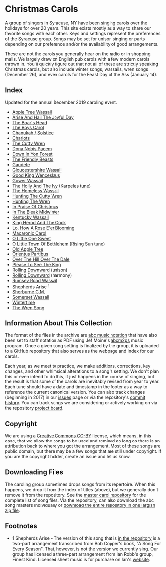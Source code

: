 # Christmas Carols

A group of singers in Syracuse, NY have been singing carols over the holidays for over 20 years. This site exists mostly as a way to share our favorite songs with each other. Keys and settings represent the preferences of the Syracuse group. Songs may be set for unison singing or parts depending on our preference and/or the availability of good arrangements. 

These are not the carols you generally hear on the radio or in shopping malls. We largely draw on English pub carols with a few modern carols thrown in. You'll quickly figure out that not all of these are strictly speaking Christmas carols, but also include winter songs, wassails, wren songs (December 26), and even carols for the Feast Day of the Ass (January 14). 

## Index

Updated for the annual December 2019 caroling event.

- [Apple Tree Wassail](pdf/apple_tree_wassail.pdf)
- [Arise And Hail The Joyful Day](pdf/arise_hail_joyful_day.pdf)
- [The Boar's Head](pdf/boars_head.pdf)
- [The Boys Carol](pdf/boys_carol.pdf)
- [Chanukah / Solstice](pdf/chanukah_solstice.pdf)
- [Chariots](pdf/chariots_in-d.pdf)
- [The Cutty Wren](pdf/cutty_wren.pdf)
- [Dona Nobis Pacem](pdf/dona_nobis_pacem.pdf)
- [Down In Yon Forest](pdf/down_in_yon_forest.pdf)
- [The Friendly Beasts](pdf/friendly_beasts.pdf)
- [Gaudete](pdf/gaudete.pdf)
- [Gloucestershire Wassail](pdf/gloucestershire_wassail.pdf)
- [Good King Wenceslaus](pdf/good_king_wenceslaus.pdf)
- [Gower Wassail](pdf/gower_wassail.pdf)
- [The Holly And The Ivy](pdf/holly_and_ivy_karpeles.pdf) (Karpeles tune)
- [The Homeless Wassail](pdf/homeless_wassail.pdf)
- [Hunting The Cutty Wren](pdf/hunting_the_cutty_wren.pdf)
- [Hunting The Wren](pdf/hunting_the_wren.pdf)
- [In Praise Of Christmas](pdf/in_praise_of_christmas_harmony_in-amin.pdf)
- [In The Bleak Midwinter](pdf/in_the_bleak_midwinter.pdf)
- [Kentucky Wassail](pdf/kentucky_wassail.pdf)
- [King Herod And The Cock](pdf/king_herod_and_the_cock.pdf)
- [Lo, How A Rose E'er Blooming](pdf/lo_how_a_rose.pdf)
- [Macaronic Carol](pdf/macaronic_carol.pdf)
- [O Little One Sweet](pdf/o_little_one_sweet.pdf)
- [O Little Town Of Bethlehem](pdf/o_little_town_of_bethlehem_rising_sun.pdf) (Rising Sun tune)
- [Old Apple Tree](pdf/old_apple_tree.pdf)
- [Orientus Partibus](pdf/orientus_partibus.pdf)
- [Over The Hill Over The Dale](pdf/over_the_hill_over_the_dale_2014.pdf)
- [Please To See The King](pdf/please_to_see_the_king.pdf)
- [Rolling Downward](pdf/rolling_downward.pdf) (unison)
- [Rolling Downward](pdf/rolling_downward_harmony.pdf) (harmony)
- [Rumsey Road Wassail](pdf/rumsey_road_wassail.pdf)
- Shepherds Arise <sup>[1](#note_shepherds_arise)</sup>
- [Sherburne C.M.](pdf/sherburne.pdf)
- [Somerset Wassail](pdf/somerset_wassail.pdf)
- [Wintertime](pdf/wintertime.pdf)
- [The Wren Song](pdf/wren_song.pdf)

## Information About This Collection

The format of the files in the archive are [abc music notation](http://abcnotation.com/) that have also been set to staff notation as PDF using Jef Moine's [abcm2ps](https://formulae.brew.sh/formula/abcm2ps) music program. Once a given song setting is finalized by the group, it is uploaded to a GitHub repository that also serves as the webpage and index for our carols.

Each year, as we meet to practice, we make additions, corrections, key changes, and other whimsical alterations to a song's setting. We don't plan this or even intend to do this, it just happens in the course of singing, but the result is that some of the carols are inevitably revised from year to year. Each tune should have a date and timestamp in the footer as a way to reference the current canonical version. You can also track changes (beginning in 2017) in our [issues](https://github.com/syracuse-singers/xmas/issues) page or via the repository's [commit history](https://github.com/syracuse-singers/xmas/commits/master). You can track songs we are considering or actively working on via the repository [project board](https://github.com/syracuse-singers/xmas/projects/1).

## Copyright

We are using a [Creative Commons CC-BY](https://creativecommons.org/licenses/by/2.0/) license, which means, in this case, that we allow the songs to be used and remixed as long as there is an attribution back to where you got the arrangement. Most of these songs are public domain, but there may be a few songs that are still under copyright. If you are the copyright holder, create an issue and let us know.

## Downloading Files

The caroling group sometimes drops songs from its repertoire. When this happens, we drop it from the index of titles (above), but we generally don't remove it from the repository. See the [master carol repository](https://github.com/syracuse-singers/xmas) for the complete list of song files. Via the repository, can also download the abc song masters individually or [download the entire repository in one largish zip file](https://github.com/syracuse-singers/xmas/archive/master.zip). 

## Footnotes

- <span id="note_shepherds_arise">1</span> Shepherds Arise - The version of this song that is [in the repository](https://syracuse-singers.github.io/xmas/pdf/shepherds_arise_2-part_v2.pdf) is a two-part arrangement transcribed from Bob Copper's book, "A Song For Every Season". That, however, is not the version we currently sing. Our group has licensed a three-part arrangement from Ian Robb's group, Finest Kind. Licensed sheet music is for purchase on Ian's [website](http://ianrobb.com/sheetmusic/default.htm). 

<script type="text/javascript">
  var list = document.querySelector("ul"); 
  var links = list.getElementsByTagName("a"); 
  for (var i = 0; i < links.length; i++) { 
      links[i].setAttribute("target", "_blank"); 
  }
</script>

